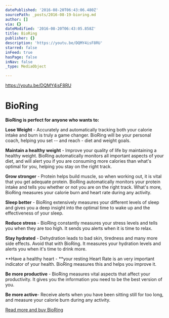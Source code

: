 ```yaml
---
datePublished: '2016-08-20T06:43:06.480Z'
sourcePath: _posts/2016-08-19-bioring.md
author: []
via: {}
dateModified: '2016-08-20T06:43:05.858Z'
title: BioRing
publisher: {}
description: 'https://youtu.be/DQMY4isF8RU'
starred: false
inFeed: true
hasPage: false
inNav: false
_type: MediaObject

---
```

https://youtu.be/DQMY4isF8RU

# BioRing

**BioRing is perfect for anyone who wants to:**

**Lose Weight** - Accurately and automatically tracking both your calorie intake and burn is truly a game changer. BioRing will be your personal coach, helping you set -- and reach - diet and weight goals.

**Maintain a healthy weight** - Improve your quality of life by maintaining a healthy weight. BioRing automatically monitors all important aspects of your diet, and will alert you if you are consuming more calories than what's optimal for you, helping you stay on the right track.

**Grow stronger** - Protein helps build muscle, so when working out, it is vital that you get adequate protein. BioRing automatically monitors your protein intake and tells you whether or not you are on the right track. What's more, BioRing measures your calorie burn and heart rate during any activity.

**Sleep better** - BioRing extensively measures your different levels of sleep and gives you a deep insight into the optimal time to wake up and the effectiveness of your sleep.

**Reduce stress** - BioRing constantly measures your stress levels and tells you when they are too high. It sends you alerts when it is time to relax.

**Stay hydrated** - Dehydration leads to bad skin, tiredness and many more side effects. Avoid that with BioRing. It measures your hydration levels and alerts you when it's time to drink more.

**Have a healthy heart - **your resting Heart Rate is an very important indicator of your health. BioRing measures this and helps you improve it.

**Be more productive** - BioRing measures vital aspects that affect your productivity. It gives you the information you need to be the best version of you.

**Be more active**- Receive alerts when you have been sitting still for too long, and measure your calorie burn during any activity.

[Read more and buy BioRing][0]

[0]: https://igg.me/at/bioring/x/2034284 "Buy BioRing"